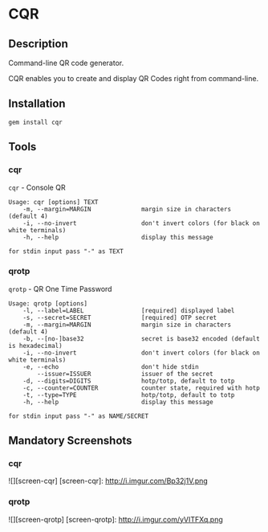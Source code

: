 # CQR

## Description
Command-line QR code generator.

CQR enables you to create and display QR Codes right from command-line.

## Installation

`gem install cqr`

## Tools

### cqr

`cqr` - Console QR

```
Usage: cqr [options] TEXT
    -m, --margin=MARGIN              margin size in characters (default 4)
    -i, --no-invert                  don't invert colors (for black on white terminals)
    -h, --help                       display this message

for stdin input pass "-" as TEXT
```

### qrotp

`qrotp` - QR One Time Password


```
Usage: qrotp [options]
    -l, --label=LABEL                [required] displayed label
    -s, --secret=SECRET              [required] OTP secret
    -m, --margin=MARGIN              margin size in characters (default 4)
    -b, --[no-]base32                secret is base32 encoded (default is hexadecimal)
    -i, --no-invert                  don't invert colors (for black on white terminals)
    -e, --echo                       don't hide stdin
        --issuer=ISSUER              issuer of the secret
    -d, --digits=DIGITS              hotp/totp, default to totp
    -c, --counter=COUNTER            counter state, required with hotp
    -t, --type=TYPE                  hotp/totp, default to totp
    -h, --help                       display this message

for stdin input pass "-" as NAME/SECRET
```


## Mandatory Screenshots

### cqr
![][screen-cqr]
[screen-cqr]: http://i.imgur.com/Bp32j1V.png

### qrotp
![][screen-qrotp]
[screen-qrotp]: http://i.imgur.com/yVITFXq.png

